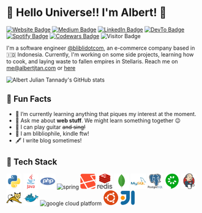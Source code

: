 # 🌌 Hello Universe!! I'm Albert! 👋

<p>
  <a href="https://albertjtan.com"><img src="https://img.shields.io/badge/-albertjtan.com-808080?style=flat-square&amp;labelColor=42F5D4&amp;logo=google-chrome&amp;logoColor=fff&amp;link=https://albertjtan.com" alt="Website Badge"></a>
  <a href="https://medium.com/@albertjtan"><img src="https://img.shields.io/badge/-@albertjtan-808080?style=flat-square&amp;labelColor=14c767&amp;logo=Medium&amp;link=https://medium.com/@serbis" alt="Medium Badge"></a>
  <a href="https://www.linkedin.com/in/albertjt/"><img src="https://img.shields.io/badge/-@albertjt-808080?style=flat-square&amp;labelColor=0077B5&amp;logo=LinkedIn&amp;link=https://www.linkedin.com/in/albertjtan/" alt="LinkedIn Badge"></a>
  <a href="https://dev.to/albertjt"><img src="https://img.shields.io/badge/-@albertjt-808080?style=flat-square&amp;labelColor=0A0A0A&amp;logo=dev.to&amp;link=https://dev.to/spiderpig86" alt="DevTo Badge"></a>
  <a href="https://open.spotify.com/user/albertjtan?si=aqKOpBpcRNS8iwimko2mGA"><img src="https://img.shields.io/badge/-@albertjtan-808080?style=flat-square&amp;labelColor=1DB954&amp;logo=Spotify&amp;logoColor=fff&amp;link=https://open.spotify.com/user/1235099575" alt="Spotify Badge"></a>
  <a href="https://www.codewars.com/users/Bilbatez"><img src="https://img.shields.io/badge/-@Bilbatez-808080?style=flat-square&amp;labelColor=B1361E&amp;logo=Codewars&amp;logoColor=fff&amp;link=https://www.codewars.com/users/Bilbatez" alt="Codewars Badge"></a>
  <img src="https://visitor-badge.glitch.me/badge?page_id=bilbatez.bilbatez" alt="Visitor Badge">
</p>


I'm a software engineer [@bliblidotcom](https://github.com/bliblidotcom), an e-commerce company based in 🇮🇩 Indonesia. Currently, I'm working on some side projects, learning how to cook, and laying waste to fallen empires in Stellaris. Reach me on [me@albertjtan.com](mailto:me@albertjtan.com) or [here](https://github.com/bilbatez/bilbatez/issues)

![Albert Julian Tannady's GitHub stats](https://github-readme-stats.vercel.app/api?username=bilbatez&show_icons=true&count_private=true)

## 🤡 Fun Facts
- 🤔 I’m currently learning anything that piques my interest at the moment.
- 💬 Ask me about **web stuff**. We might learn something together 😉
- 🎸 I can play guitar ~~and sing!~~
- 📖 I am blibliophile, kindle ftw!
- 🖋️ I write blog sometimes!

## 🧰 Tech Stack
<p align="left">
<img src="https://raw.githubusercontent.com/devicons/devicon/master/icons/python/python-original.svg" alt="python" width="40" height="40" />
<img src="https://raw.githubusercontent.com/devicons/devicon/master/icons/java/java-original-wordmark.svg" alt="java" width="40" height="40" />
<img src="https://raw.githubusercontent.com/devicons/devicon/master/icons/php/php-plain.svg" alt="php" width="40" height="40" />
<img src="https://www.vectorlogo.zone/logos/springio/springio-icon.svg" alt="spring" width="40" height="40" />
<img src="https://raw.githubusercontent.com/devicons/devicon/master/icons/laravel/laravel-plain.svg" alt="laravel" width="40" height="40" />
<img src="https://raw.githubusercontent.com/devicons/devicon/master/icons/redis/redis-original-wordmark.svg" alt="redis" width="40" height="40" />
<img src="https://raw.githubusercontent.com/devicons/devicon/master/icons/mongodb/mongodb-original.svg" alt="mongodb" width="40" height="40" />
<img src="https://raw.githubusercontent.com/devicons/devicon/master/icons/mysql/mysql-original-wordmark.svg" alt="mysql" width="40" height="40" />
<img src="https://raw.githubusercontent.com/devicons/devicon/master/icons/postgresql/postgresql-original-wordmark.svg" alt="postgresql" width="40" height="40" />
<img src="https://raw.githubusercontent.com/devicons/devicon/master/icons/cucumber/cucumber-plain.svg" alt="cucumber" width="40" height="40" />
<img src="https://raw.githubusercontent.com/devicons/devicon/master/icons/jenkins/jenkins-original.svg" alt="docker" width="40" height="40" />
<img src="https://raw.githubusercontent.com/devicons/devicon/master/icons/tomcat/tomcat-original.svg" alt="tomcat" width="40" height="40" />
<img src="https://raw.githubusercontent.com/devicons/devicon/master/icons/docker/docker-original.svg" alt="docker" width="40" height="40" />
<img src="https://www.vectorlogo.zone/logos/google_cloud/google_cloud-icon.svg" alt="google cloud platform" width="40" height="40" />
<img src="https://raw.githubusercontent.com/devicons/devicon/master/icons/ubuntu/ubuntu-plain.svg" alt="ubuntu" width="40" height="40" />
<img src="https://raw.githubusercontent.com/devicons/devicon/master/icons/intellij/intellij-original.svg" alt="intellij idea" width="40" height="40" />
</p>
